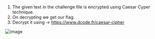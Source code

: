 1. The given text in the challenge file is encrypted using Caesar Cyper technique.
2. On decrypting we get our flag.
3. Decrypt it using -> https://www.dcode.fr/caesar-cipher

![image](https://user-images.githubusercontent.com/85097320/180730011-2d32397d-a000-42a7-8c82-09669b6beba1.png)
